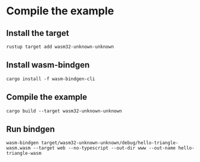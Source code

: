# Compile the example

## Install the target
`rustup target add wasm32-unknown-unknown `

## Install wasm-bindgen
`cargo install -f wasm-bindgen-cli`

## Compile the example
`cargo build --target wasm32-unknown-unknown`

## Run bindgen
`wasm-bindgen target/wasm32-unknown-unknown/debug/hello-triangle-wasm.wasm --target web --no-typescript --out-dir www --out-name hello-triangle-wasm
`